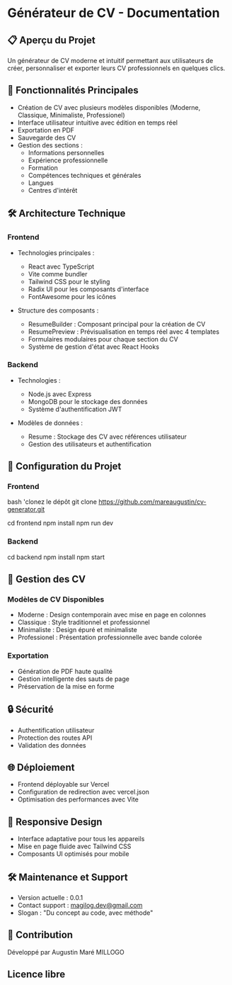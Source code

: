 # Générateur de CV - Documentation

## 📋 Aperçu du Projet

Un générateur de CV moderne et intuitif permettant aux utilisateurs de créer, personnaliser et exporter leurs CV professionnels en quelques clics.


## 🚀 Fonctionnalités Principales

- Création de CV avec plusieurs modèles disponibles (Moderne, Classique, Minimaliste, Professionel)
- Interface utilisateur intuitive avec édition en temps réel
- Exportation en PDF
- Sauvegarde des CV
- Gestion des sections :
  - Informations personnelles
  - Expérience professionnelle
  - Formation
  - Compétences techniques et générales
  - Langues
  - Centres d'intérêt
 
    
## 🛠 Architecture Technique

### Frontend

- Technologies principales :
  
  - React avec TypeScript
  - Vite comme bundler
  - Tailwind CSS pour le styling
  - Radix UI pour les composants d'interface
  - FontAwesome pour les icônes
    
- Structure des composants :
  
  - ResumeBuilder : Composant principal pour la création de CV
  - ResumePreview : Prévisualisation en temps réel avec 4 templates
  - Formulaires modulaires pour chaque section du CV
  - Système de gestion d'état avec React Hooks
 
    
### Backend

- Technologies :
  
  - Node.js avec Express
  - MongoDB pour le stockage des données
  - Système d'authentification JWT
  
- Modèles de données :
  
  - Resume : Stockage des CV avec références utilisateur
  - Gestion des utilisateurs et authentification
 
    
## 🔧 Configuration du Projet

### Frontend
bash
'clonez le dépôt git clone https://github.com/mareaugustin/cv-generator.git

cd frontend
npm install
npm run dev

### Backend
cd backend
npm install
npm start


## 📝 Gestion des CV

### Modèles de CV Disponibles

- Moderne : Design contemporain avec mise en page en colonnes
- Classique : Style traditionnel et professionnel
- Minimaliste : Design épuré et minimaliste
- Professionel : Présentation professionnelle avec bande colorée
  
### Exportation

- Génération de PDF haute qualité
- Gestion intelligente des sauts de page
- Préservation de la mise en forme

  
## 🔒 Sécurité

- Authentification utilisateur
- Protection des routes API
- Validation des données

  
## 🌐 Déploiement

- Frontend déployable sur Vercel
- Configuration de redirection avec vercel.json
- Optimisation des performances avec Vite

  
## 📱 Responsive Design

- Interface adaptative pour tous les appareils
- Mise en page fluide avec Tailwind CSS
- Composants UI optimisés pour mobile

  
## 🛠 Maintenance et Support

- Version actuelle : 0.0.1
- Contact support : magilog.dev@gmail.com
- Slogan : "Du concept au code, avec méthode"

  
## 🤝 Contribution

Développé par Augustin Maré MILLOGO

## Licence libre
